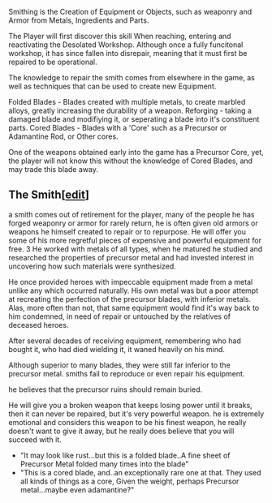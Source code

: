 Smithing is the Creation of Equipment or Objects, such as weaponry and Armor from Metals, Ingredients and Parts.

The Player will first discover this skill When reaching, entering and reactivating the Desolated Workshop. Although once a fully funcitonal workshop, it has since fallen into disrepair, meaning that it must first be repaired to be operational.

The knowledge to repair the smith comes from elsewhere in the game, as well as techniques that can be used to create new Equipment.

Folded Blades - Blades created with multiple metals, to create marbled alloys, greatly increasing the durability of a weapon. Reforging - taking a damaged blade and modifiying it, or seperating a blade into it's constituent parts. Cored Blades - Blades with a 'Core' such as a Precursor or Adamantine Rod, or Other cores.

One of the weapons obtained early into the game has a Precursor Core, yet, the player will not know this without the knowledge of Cored Blades, and may trade this blade away.

## The Smith\[[edit](https://nim.miraheze.org/w/index.php?title=Smithing&action=edit&section=1 "Edit section: The Smith")\]

a smith comes out of retirement for the player, many of the people he has forged weaponry or armor for rarely return, he is often given old armors or weapons he himself created to repair or to repurpose. He will offer you some of his more regretful pieces of expensive and powerful equipment for free. 3 He worked with metals of all types, when he matured he studied and researched the properties of precursor metal and had invested interest in uncovering how such materials were synthesized.

He once provided heroes with impeccable equipment made from a metal unlike any which occurred naturally. His own metal was but a poor attempt at recreating the perfection of the precursor blades, with inferior metals. Alas, more often than not, that same equipment would find it's way back to him condemned, in need of repair or untouched by the relatives of deceased heroes.

After several decades of receiving equipment, remembering who had bought it, who had died wielding it, it waned heavily on his mind.

Although superior to many blades, they were still far inferior to the precursor metal. smiths fail to reproduce or even repair his equipment.

he believes that the precursor ruins should remain buried.

He will give you a broken weapon that keeps losing power until it breaks, then it can never be repaired, but it's very powerful weapon. he is extremely emotional and considers this weapon to be his finest weapon, he really doesn't want to give it away, but he really does believe that you will succeed with it.

* "It may look like rust...but this is a folded blade..A fine sheet of Precursor Metal folded many times into the blade"
* "This is a cored blade, and..an exceptionally rare one at that. They used all kinds of things as a core, Given the weight, perhaps Precursor metal...maybe even adamantine?"